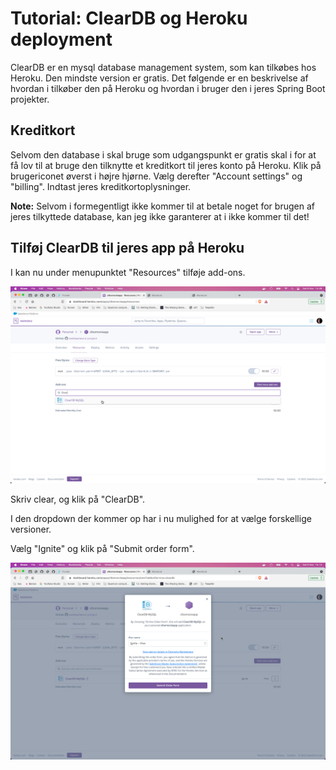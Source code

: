 <!-- JS use if these pages are used as githubpages. can be deleted if used elsewhere -->
<script src="https://code.jquery.com/jquery-3.2.1.min.js"></script>
<script src="../script.js"></script> 


# Tutorial: ClearDB og Heroku deployment

ClearDB er en mysql database management system, som kan tilkøbes hos Heroku. Den mindste version er gratis. Det følgende er en beskrivelse af hvordan i tilkøber den på Heroku og hvordan i bruger den i jeres Spring Boot projekter. 

## Kreditkort
Selvom den database i skal bruge som udgangspunkt er gratis skal i for at få lov til at bruge den tilknytte et kreditkort til jeres konto på Heroku. 
Klik på brugericonet øverst i højre hjørne. Vælg derefter "Account settings" og "billing". Indtast jeres kreditkortoplysninger.   

**Note:** Selvom i formegentligt ikke kommer til at betale noget for brugen af jeres tilkyttede database, kan jeg ikke garanterer at i ikke kommer til det! 


## Tilføj ClearDB til jeres app på Heroku
I kan nu under menupunktet "Resources" tilføje add-ons.

![](../img/cleardb_addon.png) 

Skriv clear, og klik på "ClearDB".     

I den dropdown der kommer op har i nu mulighed for at vælge forskellige versioner.     

Vælg "Ignite" og klik på "Submit order form".

![](../img/submit_order_form.png)



 
